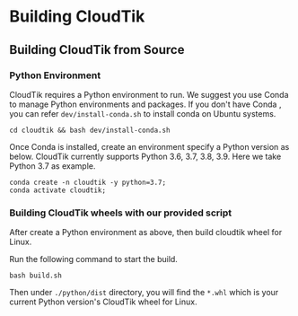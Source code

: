 # Building CloudTik

## Building CloudTik from Source

### Python Environment

CloudTik requires a Python environment to run. We suggest you use Conda to manage Python environments and packages. If you don't have Conda , you can refer ```dev/install-conda.sh``` to install conda on Ubuntu systems.

```
cd cloudtik && bash dev/install-conda.sh
```

Once Conda is installed, create an environment specify a Python version as below. 
CloudTik currently supports Python 3.6, 3.7, 3.8, 3.9. Here we take Python 3.7 as example.

```
conda create -n cloudtik -y python=3.7;
conda activate cloudtik;
```

### Building CloudTik wheels with our provided script

After create a Python environment as above, then build cloudtik wheel for Linux.

Run the following command to start the build.

```
bash build.sh
```
Then under `./python/dist` directory, you will find the `*.whl` which is your current Python version's CloudTik wheel for Linux.
